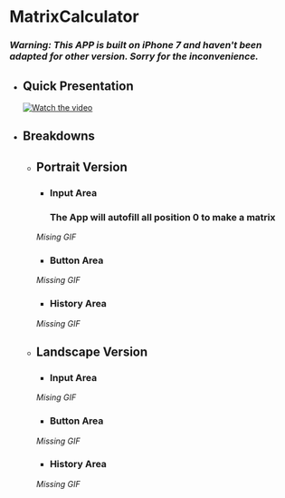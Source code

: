 # MatrixCalculator

### *Warning: This APP is built on iPhone 7 and haven't been adapted for other version. Sorry for the inconvenience.*

* ## Quick Presentation

  [![Watch the video](https://github.com/shuster-cao/MatrixCalculator/blob/master/pics/IMG_3388.PNG)](https://www.youtube.com/watch?v=mE6tqVVTXzQ&t=21s)

* ## Breakdowns
  * ## Portrait Version
    * ### Input Area
      ### The App will autofill all position 0 to make a matrix
    _Mising GIF_
    * ### Button Area
    _Missing GIF_
    * ### History Area
    _Missing GIF_
  * ## Landscape Version
    * ### Input Area
    _Mising GIF_
    * ### Button Area
    _Missing GIF_
    * ### History Area
    _Missing GIF_

